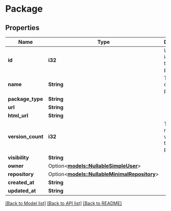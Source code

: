 # Package

## Properties

Name | Type | Description | Notes
------------ | ------------- | ------------- | -------------
**id** | **i32** | Unique identifier of the package. | 
**name** | **String** | The name of the package. | 
**package_type** | **String** |  | 
**url** | **String** |  | 
**html_url** | **String** |  | 
**version_count** | **i32** | The number of versions of the package. | 
**visibility** | **String** |  | 
**owner** | Option<[**models::NullableSimpleUser**](nullable-simple-user.md)> |  | [optional]
**repository** | Option<[**models::NullableMinimalRepository**](nullable-minimal-repository.md)> |  | [optional]
**created_at** | **String** |  | 
**updated_at** | **String** |  | 

[[Back to Model list]](../README.md#documentation-for-models) [[Back to API list]](../README.md#documentation-for-api-endpoints) [[Back to README]](../README.md)


